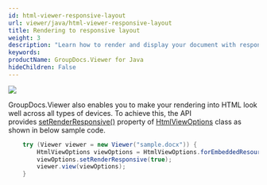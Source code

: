 ```yaml
---
id: html-viewer-responsive-layout
url: viewer/java/html-viewer-responsive-layout
title: Rendering to responsive layout
weight: 3
description: "Learn how to render and display your document with responsive HTML layout that looks great on mobile and desktop devices."
keywords: 
productName: GroupDocs.Viewer for Java
hideChildren: False
---
```


![](viewer/java/images/html-viewer-responsive-layout.jpg)

GroupDocs.Viewer also enables you to make your rendering into HTML look well across all types of devices. To achieve this, the API provides [setRenderResponsive()](https://apireference.groupdocs.com/viewer/java/com.groupdocs.viewer.options/HtmlViewOptions#setRenderResponsive(boolean)) property of [HtmlViewOptions](https://apireference.groupdocs.com/viewer/java/com.groupdocs.viewer.options/HtmlViewOptions) class as shown in below sample code.

```java
    try (Viewer viewer = new Viewer("sample.docx")) {
        HtmlViewOptions viewOptions = HtmlViewOptions.forEmbeddedResources();
        viewOptions.setRenderResponsive(true);
        viewer.view(viewOptions);
    }
```
